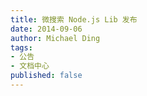 ```yaml
---
title: 微搜索 Node.js Lib 发布
date: 2014-09-06
author: Michael Ding
tags:
- 公告
- 文档中心
published: false
---
```

